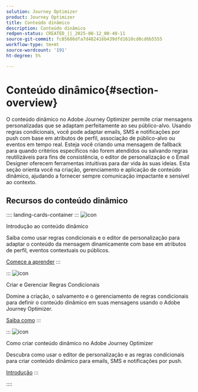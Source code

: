 ```yaml
---
solution: Journey Optimizer
product: Journey Optimizer
title: Conteúdo dinâmico
description: Conteúdo dinâmico
redpen-status: CREATED_||_2025-08-12_00-40-11
source-git-commit: fc85686dfa7d482416b439dfd1610cd0cd6b5555
workflow-type: tm+mt
source-wordcount: '191'
ht-degree: 5%

---
```



# Conteúdo dinâmico{#section-overview}

O conteúdo dinâmico no Adobe Journey Optimizer permite criar mensagens personalizadas que se adaptam perfeitamente ao seu público-alvo. Usando regras condicionais, você pode adaptar emails, SMS e notificações por push com base em atributos de perfil, associação de público-alvo ou eventos em tempo real. Esteja você criando uma mensagem de fallback para quando critérios específicos não forem atendidos ou salvando regras reutilizáveis para fins de consistência, o editor de personalização e o Email Designer oferecem ferramentas intuitivas para dar vida às suas ideias. Esta seção orienta você na criação, gerenciamento e aplicação de conteúdo dinâmico, ajudando a fornecer sempre comunicação impactante e sensível ao contexto.

## Recursos do conteúdo dinâmico

:::: landing-cards-container
:::
![icon](https://cdn.experienceleague.adobe.com/icons/circle-play.svg)

Introdução ao conteúdo dinâmico

Saiba como usar regras condicionais e o editor de personalização para adaptar o conteúdo da mensagem dinamicamente com base em atributos de perfil, eventos contextuais ou públicos.

[Comece a aprender](../using/personalization/get-started-dynamic-content.md)
:::

:::
![icon](https://cdn.experienceleague.adobe.com/icons/list-check.svg)

Criar e Gerenciar Regras Condicionais

Domine a criação, o salvamento e o gerenciamento de regras condicionais para definir o conteúdo dinâmico em suas mensagens usando o Adobe Journey Optimizer.

[Saiba como](../using/personalization/create-conditions.md)
:::

:::
![icon](https://cdn.experienceleague.adobe.com/icons/bullseye.svg)

Como criar conteúdo dinâmico no Adobe Journey Optimizer

Descubra como usar o editor de personalização e as regras condicionais para criar conteúdo dinâmico para emails, SMS e notificações por push.

[Introdução](../using/personalization/dynamic-content.md)
:::

::::
